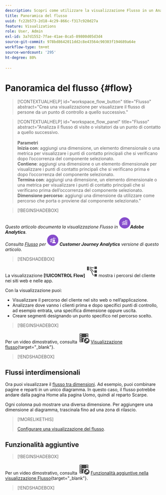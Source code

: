 ```yaml
---
description: Scopri come utilizzare la visualizzazione Flusso in un Analysis Workspace.
title: Panoramica del flusso
uuid: fc22b573-2d18-4c29-866c-f317c920d27a
feature: Visualizations
role: User, Admin
exl-id: 3a7d1552-7fae-41ae-8ca5-89800d05d3d4
source-git-commit: 978bd8642011dd2c8e43564c90303f194689a64e
workflow-type: tm+mt
source-wordcount: '295'
ht-degree: 80%

---
```


# Panoramica del flusso {#flow}

<!-- markdownlint-disable MD034 -->

>[!CONTEXTUALHELP]
>id="workspace_flow_button"
>title="Flusso"
>abstract="Crea una visualizzazione per visualizzare il flusso di persone da un punto di controllo a quello successivo."

>[!CONTEXTUALHELP]
>id="workspace_flow_panel"
>title="Flusso"
>abstract="Analizza il flusso di visite o visitatori da un punto di contatto a quello successivo.<br/><br/>**Parametri &#x200B;**<br/>**Inizia con**: aggiungi una dimensione, un elemento dimensionale o una metrica per visualizzare i punti di contatto principali che si verificano dopo l’occorrenza del componente selezionato.<br/>**Contiene**: aggiungi una dimensione o un elemento dimensionale per visualizzare i punti di contatto principali che si verificano prima e dopo l’occorrenza del componente selezionato.<br/>**Termina con**: aggiungi una dimensione, un elemento dimensionale o una metrica per visualizzare i punti di contatto principali che si verificano prima dell’occorrenza del componente selezionato.<br/>**Dimensione percorso**: aggiungi una dimensione da utilizzare come percorso che porta o proviene dal componente selezionato."

<!-- markdownlint-enable MD034 -->


>[!BEGINSHADEBOX]

_Questo articolo documenta la visualizzazione Flusso in_ ![AdobeAnalytics](/help/assets/icons/AdobeAnalytics.svg) _&#x200B;**Adobe Analytics**._<br/>_Consulta [Flusso](https://experienceleague.adobe.com/en/docs/analytics-platform/using/cja-workspace/visualizations/flow/flow) per_ ![CustomerJourneyAnalytics](/help/assets/icons/CustomerJourneyAnalytics.svg) _&#x200B;**Customer Journey Analytics** versione di questo articolo._

>[!ENDSHADEBOX]

La visualizzazione **[!UICONTROL Flow]** ![GraphPathing](/help/assets/icons/GraphPathing.svg) mostra i percorsi del cliente nei siti web e nelle app.

Con la visualizzazione puoi:

* Visualizzare il percorso del cliente nel sito web o nell’applicazione.
* Analizzare dove vanno i clienti prima e dopo specifici punti di controllo, ad esempio entrata, una specifica dimensione oppure uscita.
* Creare segmenti designando un punto specifico nel percorso scelto.



>[!BEGINSHADEBOX]

Per un video dimostrativo, consulta ![VideoCheckedOut](/help/assets/icons/VideoCheckedOut.svg) [Visualizzazione flusso](https://video.tv.adobe.com/v/344222?quality=12&learn=on){target="_blank"}.

>[!ENDSHADEBOX]


## Flussi interdimensionali

Ora puoi visualizzare il [flusso tra dimensioni](/help/analyze/analysis-workspace/visualizations/c-flow/multi-dimensional-flow.md). Ad esempio, puoi combinare pagine e reparti in un unico diagramma. In questo caso, il flusso potrebbe andare dalla pagina Home alla pagina Uomo, quindi al reparto Scarpe.

Ogni colonna può mostrare una diversa dimensione. Per aggiungere una dimensione al diagramma, trascinala fino ad una zona di rilascio.

>[!MORELIKETHIS]
>
>[Configurare una visualizzazione del flusso](/help/analyze/analysis-workspace/visualizations/c-flow/create-flow.md).
>


## Funzionalità aggiuntive

>[!BEGINSHADEBOX]

Per un video dimostrativo, consulta ![VideoCheckedOut](/help/assets/icons/VideoCheckedOut.svg) [Funzionalità aggiuntive nella visualizzazione Flusso](https://video.tv.adobe.com/v/24044?quality=12&learn=on){target="_blank"}.

>[!ENDSHADEBOX]


